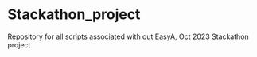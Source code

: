 # Stackathon_project
Repository for all scripts associated with out EasyA, Oct 2023 Stackathon project 

